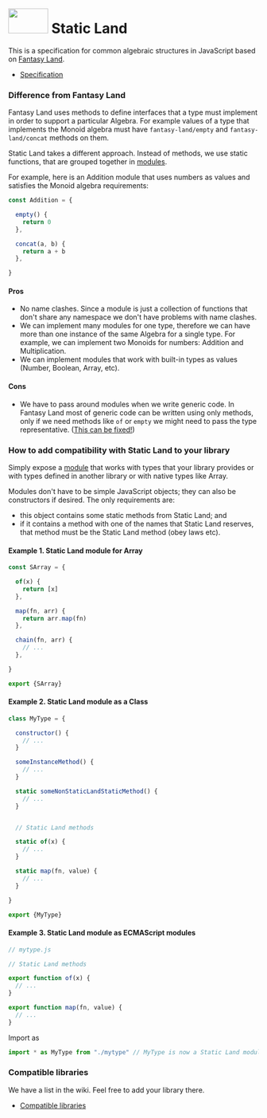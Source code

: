 # <img width="80" height="50" src="./logo/logo.png" /> Static Land

This is a specification for common algebraic structures in JavaScript
based on [Fantasy Land](https://github.com/fantasyland/fantasy-land).

* [Specification](docs/spec.md)

### Difference from Fantasy Land

Fantasy Land uses methods to define interfaces that a type must implement in
order to support a particular Algebra. For example values of a type that
implements the Monoid algebra must have `fantasy-land/empty` and
`fantasy-land/concat` methods on them.

Static Land takes a different approach. Instead of methods, we use static
functions, that are grouped together in [modules](docs/spec.md#module).

For example, here is an Addition module that uses numbers as values and
satisfies the Monoid algebra requirements:

```js
const Addition = {

  empty() {
    return 0
  },

  concat(a, b) {
    return a + b
  },

}
```

#### Pros

  - No name clashes. Since a module is just a collection of functions that don't
    share any namespace we don't have problems with name clashes.
  - We can implement many modules for one type, therefore we can have more than
    one instance of the same Algebra for a single type. For example, we can
    implement two Monoids for numbers: Addition and Multiplication.
  - We can implement modules that work with built-in types as values (Number,
    Boolean, Array, etc).

#### Cons

  - We have to pass around modules when we write generic code. In Fantasy Land
    most of generic code can be written using only methods, only if we need
    methods like `of` or `empty` we might need to pass the type representative.
    ([This can be fixed!](https://github.com/rpominov/static-land/issues/45))

### How to add compatibility with Static Land to your library

Simply expose a [module](docs/spec.md#module) that works with types that your
library provides or with types defined in another library or with native types
like Array.

Modules don't have to be simple JavaScript objects; they can also be
constructors if desired. The only requirements are:

- this object contains some static methods from Static Land; and
- if it contains a method with one of the names that Static Land reserves, that
  method must be the Static Land method (obey laws etc).

#### Example 1. Static Land module for Array

```js
const SArray = {

  of(x) {
    return [x]
  },

  map(fn, arr) {
    return arr.map(fn)
  },

  chain(fn, arr) {
    // ...
  },

}

export {SArray}
```

#### Example 2. Static Land module as a Class

```js
class MyType = {

  constructor() {
    // ...
  }

  someInstanceMethod() {
    // ...
  }

  static someNonStaticLandStaticMethod() {
    // ...
  }


  // Static Land methods

  static of(x) {
    // ...
  }

  static map(fn, value) {
    // ...
  }

}

export {MyType}
```


#### Example 3. Static Land module as ECMAScript modules

```js
// mytype.js

// Static Land methods

export function of(x) {
  // ...
}

export function map(fn, value) {
  // ...
}
```

Import as

```js
import * as MyType from "./mytype" // MyType is now a Static Land module
```

### Compatible libraries

We have a list in the wiki. Feel free to add your library there.

- [Compatible libraries](https://github.com/rpominov/static-land/wiki/Compatible-libraries)
